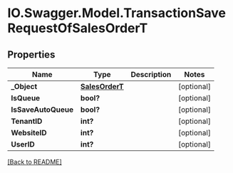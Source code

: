 # IO.Swagger.Model.TransactionSaveRequestOfSalesOrderT
## Properties

Name | Type | Description | Notes
------------ | ------------- | ------------- | -------------
**_Object** | [**SalesOrderT**](SalesOrderT.md) |  | [optional] 
**IsQueue** | **bool?** |  | [optional] 
**IsSaveAutoQueue** | **bool?** |  | [optional] 
**TenantID** | **int?** |  | [optional] 
**WebsiteID** | **int?** |  | [optional] 
**UserID** | **int?** |  | [optional] 

 [[Back to README]](../README.md)

